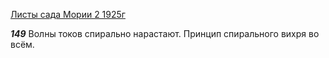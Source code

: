 
[Листы сада Мории 2 1925г](https://127.0.0.1:4002/agni/1925)

___149___
Волны токов спирально нарастают. Принцип спирального вихря во всём.   

